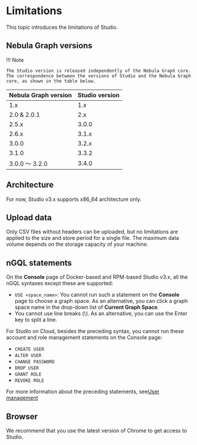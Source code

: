 # Limitations

This topic introduces the limitations of Studio.

## Nebula Graph versions

!!! Note

    The Studio version is released independently of the Nebula Graph core. The correspondence between the versions of Studio and the Nebula Graph core, as shown in the table below.

| Nebula Graph version | Studio version |
| --- | --- |
| 1.x | 1.x|
| 2.0 & 2.0.1 | 2.x |
| 2.5.x | 3.0.0 |
| 2.6.x | 3.1.x |
| 3.0.0 | 3.2.x |
| 3.1.0 | 3.3.2 |
| 3.0.0 ～ 3.2.0| 3.4.0|

## Architecture

For now, Studio v3.x supports x86_64 architecture only.

## Upload data

<!--
During the public beta of Nebula Graph Cloud Service, Studio on Cloud has these limitations:

- Only CSV files without headers are supported, and only commas are separators separator.
- Each file of a maximum of 100 MB is supported.
- A total amount of a maximum of 1 GB is supported for each Nebula graph instance.
- Each file is stored for only one calendar day.

-->

Only CSV files without headers can be uploaded, but no limitations are applied to the size and store period for a single file. The maximum data volume depends on the storage capacity of your machine.

## nGQL statements

On the **Console** page of Docker-based and RPM-based Studio v3.x, all the nGQL syntaxes except these are supported:

- `USE <space_name>`: You cannot run such a statement on the **Console** page to choose a graph space. As an alternative, you can click a graph space name in the drop-down list of **Current Graph Space**.
- You cannot use line breaks (\\). As an alternative, you can use the Enter key to split a line.

For Studio on Cloud, besides the preceding syntax, you cannot run these account and role management statements on the Console page:

- `CREATE USER`
- `ALTER USER`
- `CHANGE PASSWORD`
- `DROP USER`
- `GRANT ROLE`
- `REVOKE ROLE`  

For more information about the preceding statements, see[User management](../../7.data-security/1.authentication/2.management-user.md)

## Browser

We recommend that you use the latest version of Chrome to get access to Studio.
